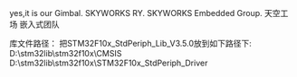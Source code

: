 yes,it is our Gimbal. SKYWORKS
RY.
SKYWORKS
Embedded Group.
天空工场
嵌入式团队

库文件路径：
把STM32F10x_StdPeriph_Lib_V3.5.0放到如下路径下:
D:\stm32lib\stm32f10x\CMSIS
D:\stm32lib\stm32f10x\STM32F10x_StdPeriph_Driver


